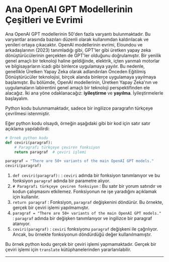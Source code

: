# Ana OpenAI GPT Modellerinin Çeşitleri ve Evrimi
Ana OpenAI GPT modellerinin 50'den fazla varyantı bulunmaktadır. Bu varyantlar arasında bazıları düzenli olarak kullanımdan kaldırılacak ve yenileri ortaya çıkacaktır. OpenAI modellerinin evrimi, Eloundou ve arkadaşlarının (2023) tanımladığı gibi, GPT'ler gibi üretken yapay zeka dönüştürücülerinin gerçekten de GPT'ler olduğunu doğrulamıştır. Bir yenilik genel amaçlı bir teknoloji haline geldiğinde, elektrik, içten yanmalı motorlar ve bilgisayarların icadı gibi binlerce uygulamaya yayılır. Bu nedenle, genellikle Üretken Yapay Zeka olarak adlandırılan Önceden Eğitilmiş Dönüştürücüler teknolojisi, birçok alanda binlerce uygulamaya yayılmaya başlamıştır. Bu bölümde, OpenAI modellerinin, Üretken Yapay Zeka'nın ve uygulamaların labirentini genel amaçlı bir teknoloji perspektifinden ele alacağız. İki ana yöne odaklanacağız: **iyileştirme** ve **yayılma**. İyileştirmelerle başlayalım.

Python kodu bulunmamaktadır, sadece bir ingilizce paragrafın türkçeye çevrilmesi istenmiştir. 

Eğer python kodu olsaydı, örneğin aşağıdaki gibi bir kod için satır satır açıklama yapılabilirdi:

```python
# Örnek python kodu
def ceviri(paragraf):
    # Paragrafı türkçeye çeviren fonksiyon
    return paragraf  # çeviri işlemi

paragraf = "There are 50+ variants of the main OpenAI GPT models."
ceviri(paragraf)
```

1. `def ceviri(paragraf):` : `ceviri` adında bir fonksiyon tanımlanıyor ve bu fonksiyon `paragraf` adında bir parametre alıyor.
2. `# Paragrafı türkçeye çeviren fonksiyon` : Bu satır bir yorum satırıdır ve kodun çalışmasını etkilemez. Fonksiyonun ne işe yaradığını açıklamak için kullanılır.
3. `return paragraf` : Fonksiyon, `paragraf` değişkenini döndürür. Bu örnekte, gerçek bir çeviri işlemi yapılmamıştır.
4. `paragraf = "There are 50+ variants of the main OpenAI GPT models."` : `paragraf` adında bir değişken tanımlanıyor ve ingilizce bir paragraf atanıyor.
5. `ceviri(paragraf)` : `ceviri` fonksiyonu `paragraf` değişkeni ile çağrılıyor. Ancak, bu örnekte fonksiyonun döndürdüğü değer kullanılmamıştır. 

Bu örnek python kodu gerçek bir çeviri işlemi yapmamaktadır. Gerçek bir çeviri işlemi için `translate` kütüphanelerinden yararlanılabilir.

---


